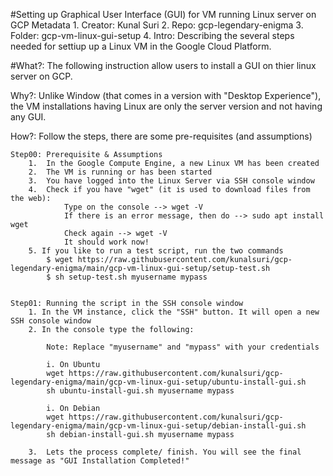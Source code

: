 #Setting up Graphical User Interface (GUI) for VM running Linux server on GCP
	Metadata
		1.	Creator:	Kunal Suri
		2.	Repo:		gcp-legendary-enigma
		3. 	Folder:		gcp-vm-linux-gui-setup
		4. 	Intro:		Describing the several steps needed for settiup up a Linux VM in the Google Cloud Platform.
		

#What?:	
The following instruction allow users to install a GUI on thier linux server on GCP. 

Why?:	Unlike Window (that comes in a version with "Desktop Experience"), the VM installations having Linux are only the server version and not having any GUI.

How?:	Follow the steps, there are some pre-requisites (and assumptions)

	Step00:	Prerequisite & Assumptions
		1.	In the Google Compute Engine, a new Linux VM has been created
		2.	The VM is running or has been started 
		3. 	You have logged into the Linux Server via SSH console window 
		4. 	Check if you have "wget" (it is used to download files from the web): 
				Type on the console --> wget -V
				If there is an error message, then do --> sudo apt install wget
				Check again --> wget -V
				It should work now!
		5. If you like to run a test script, run the two commands
			$ wget https://raw.githubusercontent.com/kunalsuri/gcp-legendary-enigma/main/gcp-vm-linux-gui-setup/setup-test.sh
			$ sh setup-test.sh myusername mypass
		
		
	Step01: Running the script in the SSH console window
		1. In the VM instance, click the "SSH" button. It will open a new SSH console window
		2. In the console type the following:
			
			Note: Replace "myusername" and "mypass" with your credentials
			
			i. On Ubuntu 
			wget https://raw.githubusercontent.com/kunalsuri/gcp-legendary-enigma/main/gcp-vm-linux-gui-setup/ubuntu-install-gui.sh
			sh ubuntu-install-gui.sh myusername mypass
			
			i. On Debian
			wget https://raw.githubusercontent.com/kunalsuri/gcp-legendary-enigma/main/gcp-vm-linux-gui-setup/debian-install-gui.sh
			sh debian-install-gui.sh myusername mypass
			
		3.	Lets the process complete/ finish. You will see the final message as "GUI Installation Completed!"

